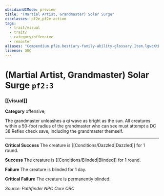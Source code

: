 ```yaml
---
obsidianUIMode: preview
title: "(Martial Artist, Grandmaster) Solar Surge"
cssclasses: pf2e,pf2e-action
tags:
  - trait/visual
  - trait/
  - category/offensive
  - remaster
aliases: "Compendium.pf2e.bestiary-family-ability-glossary.Item.lgwcXtBfqLtv6xVZ"
license: ORC
---
```

# (Martial Artist, Grandmaster) Solar Surge `pf2:3`

### [[visual]]

**Category** offensive; 




The grandmaster unleashes a qi wave as bright as the sun. All creatures within a 50-foot radius of the grandmaster who can see must attempt a DC 38 Reflex check save, including the grandmaster themself.

* * *

**Critical Success** The creature is [[Conditions/Dazzled|Dazzled]] for 1 round.

**Success** The creature is [[Conditions/Blinded|Blinded]] for 1 round.

**Failure** The creature is blinded for 1 day.

**Critical Failure** The creature is permanently blinded.

*Source: Pathfinder NPC Core*
*ORC*